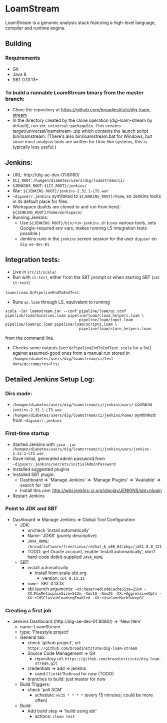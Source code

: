 # LoamStream
LoamStream is a genomic analysis stack featuring a high-level language, compiler and runtime engine.

## Building
### Requirements
  - Git
  - Java 8
  - SBT 0.13.13+
### To build a runnable LoamStream binary from the master branch:
  - Clone the repository at https://github.com/broadinstitute/dig-loam-stream
  - In the directory created by the clone operation (dig-loam-stream by default), run `sbt universal:packageBin`.
    This creates target/universal/loamstream-<version>.zip which contains the launch script bin/loamstream.
    (There's also bin/loamstream.bat for Windows, but since most analysis tools are written for Unix-like systems, 
    this is typically less useful.)

## Jenkins:
  - URL: http://dig-ae-dev-01:8080/
  - `$CI_ROOT`: `/humgen/diabetes/users/dig/loamstream/ci/`
  - `$JENKINS_ROOT`: `${CI_ROOT}/jenkins/`
  - War: `${JENKINS_ROOT}/jenkins-2.32.1-LTS.war`
  - `~diguser/.jenkins` symlinked to `${JENKINS_ROOT}/home`, so Jenkins looks in its default place for files.
  - Workspace (builds are cloned to and run from here): `${JENKINS_ROOT}/home/workspace/`
  - Running Jenkins:
    - Use `${JENKINS_ROOT}/bin/run-jenkins.sh` (`use`s various tools, sets Google-required env vars, makes running LS integration tests possible.)
    - Jenkins runs in the `jenkins` screen session for the user `diguser` on `dig-ae-dev-01`.

## Integration tests:
- Live in `src/it/scala/`
- Run with `it:test`, either from the SBT prompt or when starting SBT (`sbt it:test`)

`loamstream.QcPipelineEndToEndTest`:
 - Runs `qc.loam` through LS, equivalent to running 
  ```
  scala -jar loamstream.jar --conf pipeline/loam/qc.conf pipeline/loam/binaries.loam pipeline/loam/cloud_helpers.loam \
                                   pipeline/loam/input.loam pipeline/loam/qc.loam pipeline/loam/scripts.loam \
                                   pipeline/loam/store_helpers.loam
  ```
  from the command line.
  - Checks some outputs (see `QcPipelineEndToEndTest.scala` for a list) against assumed-good ones from a manual run stored in `/humgen/diabetes/users/dig/loamstream/ci/test-data/qc/camp/results/`.

## Detailed Jenkins Setup Log:

### Dirs made:
  - `/humgen/diabetes/users/dig/loamstream/ci/jenkins/wars/`
    contains `jenkins-2.32.1-LTS.war`
  - `/humgen/diabetes/users/dig/loamstream/ci/jenkins/home/`
    symlinked from `~diguser/.jenkins`
### First-time startup
- Started Jenkins with 
  `java -jar /humgen/diabetes/users/dig/loamstream/ci/jenkins/wars/jenkins-2.32.1-LTS.war`
- Gave initial, generated admin password from
  `~diguser/.jenkins/secrets/initialAdminPassword`
- Installed suggested plugins
- Installed SBT plugin:
  - Dashboard => 'Manage Jenkins' => 'Manage Plugins' => 'Available' => search for 'sbt'
  - Install this one: http://wiki.jenkins-ci.org/display/JENKINS/sbt+plugin
- Restart Jenkins
### Point to JDK and SBT
- Dashboard => Manage Jenkins => Global Tool Configuration
  - JDK:
    - uncheck 'install automatically'
    - Name: 'JDK8' (purely descriptive)
    - `JAVA_HOME`: `/broad/software/free/Linux/redhat_6_x86_64/pkgs/jdk1.8.0_121`
    - TODO: get Oracle account, enable 'install automatically', don't hard-code dotkit-supplied `JAVA_HOME`
  - SBT:
    - install automatically
      - install from scala-sbt.org
        - version: `sbt 0.13.13`
    - `name: `SBT 0.13.13`
    - sbt launch arguments: `-XX:ReservedCodeCacheSize=256m -XX:MaxMetaspaceSize=512m -Xms1G -Xmx2G -XX:+AggressiveOpts -XX:+CMSClassUnloadingEnabled -XX:+UseConcMarkSweepGC`
### Creating a first job
- Jenkins Dashboard (http://dig-ae-dev-01:8080/) => 'New Item'
  - name: LoamStream
  - type: 'Freestyle project'
  - General tab:
    - check 'github project', url: `https://github.com/broadinstitute/dig-loam-stream`
    - Source Code Management => Git
      - repository url: `https://github.com/broadinstitute/dig-loam-stream.git`
    - credentials => add => jenkins
      - used `ClintAtTheBroad` for now (TODO)
    - branches to build: just master for now
  - Build Triggers:
    - check 'poll SCM'
      - schedule: `H/15 * * * *` (every 15 minutes; could be more often)
  - Build:
    - Add build step => 'build using sbt'
      - actions: `clean test`
